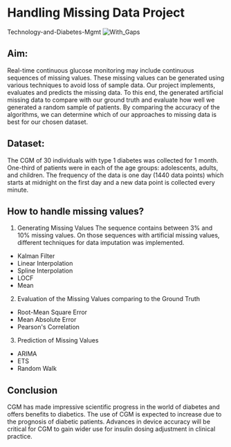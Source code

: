 # Handling Missing Data Project
Technology-and-Diabetes-Mgmt
![With_Gaps](https://user-images.githubusercontent.com/75546415/207821095-ccd0377d-ebe5-4817-8f73-edea6624a450.jpeg)

## Aim:

Real-time continuous glucose monitoring may include continuous sequences of missing values. These missing values can be generated using various techniques to avoid loss of sample data. Our project implements, evaluates and predicts the missing data. To this end, the generated artificial missing data to compare with our ground truth and evaluate how well we generated a random sample of patients. By comparing the accuracy of the algorithms, we can determine which of our approaches to missing data is best for our chosen dataset.

## Dataset:
The CGM of 30 individuals with type 1 diabetes was collected for 1 month. One-third of
patients were in each of the age groups: adolescents, adults, and children. The frequency of the data is one day (1440 data points) which starts at midnight on the first day and a new data point is collected every minute. 

## How to handle missing values?
1.  Generating Missing Values
The sequence contains between 3% and 10% missing values. On those sequences with artificial missing values, different techniques for data imputation was implemented.

+ Kalman Filter
+ Linear Interpolation
+ Spline Interpolation
+ LOCF
+ Mean


2. Evaluation of the Missing Values comparing to the Ground Truth
+ Root-Mean Square Error
+ Mean Absolute Error
+ Pearson's Correlation

3. Prediction of Missing Values
+ ARIMA
+ ETS 
+ Random Walk

## Conclusion
CGM has made impressive scientific progress in the world of diabetes and offers benefits to diabetics. The use of CGM is expected to increase due to the prognosis of diabetic patients. Advances in device accuracy will be critical for CGM to gain wider use for insulin dosing adjustment in clinical practice. 



